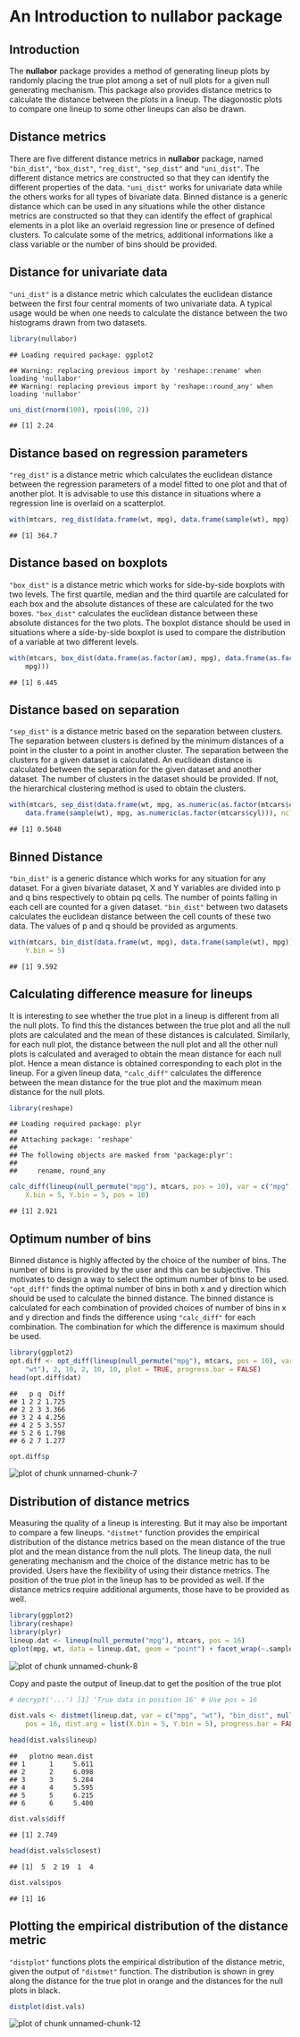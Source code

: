 <!--
%\VignetteEngine{knitr::docco_linear}
%\VignetteIndexEntry{An Introduction to the nullabor package}
-->

An Introduction to **nullabor** package
=======================================






Introduction
------------


The  **nullabor** package provides a method of generating lineup plots by randomly placing the true plot among a set of null plots for a given null generating mechanism. This package also provides distance metrics to calculate the distance between the plots in a lineup. The diagonostic plots to compare one lineup to some other lineups can also be drawn.




Distance metrics
----------------------------
There are five different distance metrics in **nullabor** package, named `"bin_dist"`, `"box_dist"`, `"reg_dist"`, `"sep_dist"` and `"uni_dist"`. The different distance metrics are constructed so that they can identify the different properties of the data. `"uni_dist"` works for univariate data while the others works for all types of bivariate data. Binned distance is a generic distance which can be used in any situations while the other distance metrics are constructed so that they can identify the effect of graphical elements in a plot like an overlaid regression line or presence of defined clusters. To calculate some of the metrics, additional informations like a class variable or the number of bins should be provided.

Distance for univariate data
-----------------------------------------------------

`"uni_dist"` is a distance metric which calculates the euclidean distance between the first four central moments of two univariate data. A typical usage would be when one needs to calculate the distance between the two histograms drawn from two datasets.


```r
library(nullabor)
```

```
## Loading required package: ggplot2
```

```
## Warning: replacing previous import by 'reshape::rename' when loading 'nullabor'
## Warning: replacing previous import by 'reshape::round_any' when loading 'nullabor'
```

```r
uni_dist(rnorm(100), rpois(100, 2))
```

```
## [1] 2.24
```


Distance based on regression parameters
-----------------------------------------------------

`"reg_dist"` is a distance metric which calculates the euclidean distance between the regression parameters of a model fitted to one plot and that of another plot. It is advisable to use this distance in situations where a regression line is overlaid on a scatterplot.


```r
with(mtcars, reg_dist(data.frame(wt, mpg), data.frame(sample(wt), mpg)))
```

```
## [1] 364.7
```


Distance based on boxplots
-----------------------------------------------------

`"box_dist"` is a distance metric which works for side-by-side boxplots with two levels. The first quartile, median and the third quartile are calculated for each box and the absolute distances of these are calculated for the two boxes. `"box_dist"` calculates the euclidean distance between these absolute distances for the two plots.  The boxplot distance should be used in situations where a side-by-side boxplot is used to compare the distribution of a variable at two different levels.


```r
with(mtcars, box_dist(data.frame(as.factor(am), mpg), data.frame(as.factor(sample(am)), 
    mpg)))
```

```
## [1] 6.445
```


Distance based on separation
------------------------------------------------------

`"sep_dist"` is a distance metric based on the separation between clusters. The separation between clusters is defined by the minimum distances of a point in 
the cluster to a point in another cluster. The separation between the clusters for a given dataset is calculated. An euclidean distance is calculated between the separation for the given dataset and another dataset. The number of clusters in the dataset should be provided. If not, the hierarchical clustering method is used to obtain the clusters.


```r
with(mtcars, sep_dist(data.frame(wt, mpg, as.numeric(as.factor(mtcars$cyl))), 
    data.frame(sample(wt), mpg, as.numeric(as.factor(mtcars$cyl))), nclust = 3))
```

```
## [1] 0.5648
```

Binned Distance
-----------------------------------------------------

`"bin_dist"` is a generic distance which works for any situation for any dataset. For a given bivariate dataset, X and Y variables are divided into p and q bins respectively to obtain pq cells. The number of points falling in each cell are counted for a given dataset. `"bin_dist"` between two datasets calculates the euclidean distance between the cell counts of these two data. The values of p and q should be provided as arguments.


```r
with(mtcars, bin_dist(data.frame(wt, mpg), data.frame(sample(wt), mpg)), X.bin = 5, 
    Y.bin = 5)
```

```
## [1] 9.592
```


Calculating difference measure for lineups
--------------------------------------------------------

It is interesting to see whether the true plot in a lineup is different from all the null plots. To find this the distances between the true plot and all the null plots are calculated and the mean of these distances is calculated. Similarly, for each null plot, the distance between the null plot and all the other null plots is calculated and averaged to obtain the mean distance for each null plot. Hence a mean distance is obtained corresponding to each plot in the lineup. For a given lineup data, `"calc_diff"` calculates the difference between the mean distance for the true plot and the maximum mean distance for the null plots.


```r
library(reshape)
```

```
## Loading required package: plyr
## 
## Attaching package: 'reshape'
## 
## The following objects are masked from 'package:plyr':
## 
##     rename, round_any
```

```r
calc_diff(lineup(null_permute("mpg"), mtcars, pos = 10), var = c("mpg", "wt"), 
    X.bin = 5, Y.bin = 5, pos = 10)
```

```
## [1] 2.921
```


Optimum number of bins
--------------------------------------------------------

Binned distance is highly affected by the choice of the number of bins. The number of bins is provided by the user and this can be subjective. This motivates to design a way to select the optimum number of bins to be used. `"opt_diff"` finds the optimal number of bins in both x and y direction which should be used to calculate the binned distance. The binned distance is calculated for each combination of provided choices of number of bins in x and y direction and finds the difference using `"calc_diff"` for each combination. The combination for which the difference is maximum should be used.  


```r
library(ggplot2)
opt.diff <- opt_diff(lineup(null_permute("mpg"), mtcars, pos = 10), var = c("mpg", 
    "wt"), 2, 10, 2, 10, 10, plot = TRUE, progress.bar = FALSE)
head(opt.diff$dat)
```

```
##   p q  Diff
## 1 2 2 1.725
## 2 2 3 3.366
## 3 2 4 4.256
## 4 2 5 3.557
## 5 2 6 1.798
## 6 2 7 1.277
```

```r
opt.diff$p
```

<img src="figure/unnamed-chunk-7.png" title="plot of chunk unnamed-chunk-7" alt="plot of chunk unnamed-chunk-7" style="display:block; margin: auto" style="display: block; margin: auto;" />


Distribution of distance metrics
-----------------------------------------------

Measuring the quality of a lineup is interesting. But it may also be important to compare a few lineups. `"distmet"` function provides the empirical distribution of the distance metrics based on the mean distance of the true plot and the mean distance from the null plots. The lineup data, the null generating mechanism and the choice of the distance metric has to be provided. Users have the flexibility of using their distance metrics. The position of the true plot in the lineup has to be provided as well. If the distance metrics require additional arguments, those have to be provided as well.


```r
library(ggplot2)
library(reshape)
library(plyr)
lineup.dat <- lineup(null_permute("mpg"), mtcars, pos = 16)
qplot(mpg, wt, data = lineup.dat, geom = "point") + facet_wrap(~.sample)
```

<img src="figure/unnamed-chunk-8.png" title="plot of chunk unnamed-chunk-8" alt="plot of chunk unnamed-chunk-8" style="display:block; margin: auto" style="display: block; margin: auto;" />


Copy and paste the output of lineup.dat to get the position of the true plot

```r
# decrypt('...') [1] 'True data in position 16' # Use pos = 16
```



```r
dist.vals <- distmet(lineup.dat, var = c("mpg", "wt"), "bin_dist", null_permute("mpg"), 
    pos = 16, dist.arg = list(X.bin = 5, Y.bin = 5), progress.bar = FALSE)
```



```r
head(dist.vals$lineup)
```

```
##   plotno mean.dist
## 1      1     5.611
## 2      2     6.098
## 3      3     5.284
## 4      4     5.595
## 5      5     6.215
## 6      6     5.400
```

```r
dist.vals$diff
```

```
## [1] 2.749
```

```r
head(dist.vals$closest)
```

```
## [1]  5  2 19  1  4
```

```r
dist.vals$pos
```

```
## [1] 16
```


Plotting the empirical distribution of the distance metric
-------------------------------------------------------------------------------

`"distplot"` functions plots the empirical distribution of the distance metric, given the output of `"distmet"` function. The distribution is shown in grey along the distance for the true plot in orange and the distances for the null plots in black. 


```r
distplot(dist.vals)
```

<img src="figure/unnamed-chunk-12.png" title="plot of chunk unnamed-chunk-12" alt="plot of chunk unnamed-chunk-12" style="display:block; margin: auto" style="display: block; margin: auto;" />

